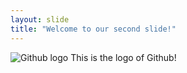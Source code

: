 ```yaml
---
layout: slide
title: "Welcome to our second slide!"
---
```

![Github logo](https://www.google.com/search?q=github+logo&tbm=isch&source=iu&ictx=1&fir=Kq4l3mSBVj08zM%252CH8p6HHzcTglWAM%252C_&vet=1&usg=AI4_-kT78k009xgpSJC9N7NFJj6hzojAkg&sa=X&ved=2ahUKEwiwwszZtbTvAhUFVs0KHeeMC5QQ9QF6BAgFEAE#imgrc=Kq4l3mSBVj08zM)
This is the logo of Github!
